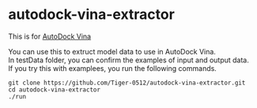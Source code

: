 # autodock-vina-extractor
This is for [AutoDock Vina](http://vina.scripps.edu/)

You can use this to extruct model data to use in AutoDock Vina.<br>
In testData folder, you can confirm the examples of input and output data.<br>
If you try this with examplees, you run the following commands.<br>
```
git clone https://github.com/Tiger-0512/autodock-vina-extractor.git
cd autodock-vina-extractor
./run
```

